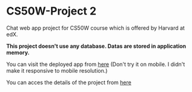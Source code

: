 # CS50W-Project 2

Chat web app project for CS50W course which is offered by Harvard at edX.

**This project doesn't use any database. Datas are stored in application memory.**

You can visit the deployed app from [here](https://cs50wproject2ataberk.herokuapp.com/) (Don't try it on mobile. I didn't make it responsive to mobile resolution.)

You can acces the details of the project from [here](https://docs.cs50.net/web/2019/x/projects/2/project2.html)
